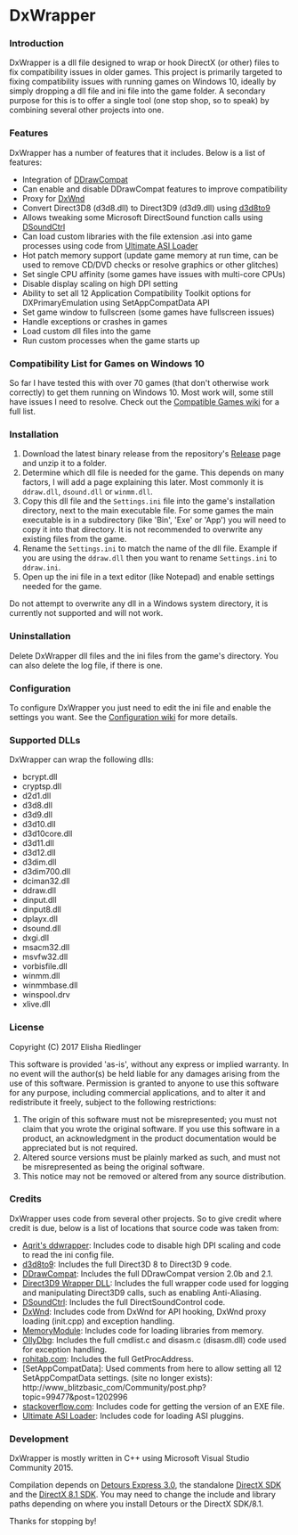 # DxWrapper
### Introduction
DxWrapper is a dll file designed to wrap or hook DirectX (or other) files to fix compatibility issues in older games.  This project is primarily targeted to fixing compatibility issues with running games on Windows 10, ideally by simply dropping a dll file and ini file into the game folder.  A secondary purpose for this is to offer a single tool (one stop shop, so to speak) by combining several other projects into one.

### Features
DxWrapper has a number of features that it includes.  Below is a list of features:

 - Integration of [DDrawCompat](https://github.com/narzoul/DDrawCompat/)
 - Can enable and disable DDrawCompat features to improve compatibility
 - Proxy for [DxWnd](https://sourceforge.net/projects/dxwnd/)
 - Convert Direct3D8 (d3d8.dll) to Direct3D9 (d3d9.dll) using [d3d8to9](https://github.com/crosire/d3d8to9)
 - Allows tweaking some Microsoft DirectSound function calls using [DSoundCtrl](http://www.bockholdt.com/dsc/)
 - Can load custom libraries with the file extension .asi into game processes using code from [Ultimate ASI Loader](https://github.com/ThirteenAG/Ultimate-ASI-Loader)
 - Hot patch memory support (update game memory at run time, can be used to remove CD/DVD checks or resolve graphics or other glitches)
 - Set single CPU affinity (some games have issues with multi-core CPUs)
 - Disable display scaling on high DPI setting
 - Ability to set all 12 Application Compatibility Toolkit options for DXPrimaryEmulation using SetAppCompatData API
 - Set game window to fullscreen (some games have fullscreen issues)
 - Handle exceptions or crashes in games
 - Load custom dll files into the game
 - Run custom processes when the game starts up
 
### Compatibility List for Games on Windows 10
So far I have tested this with over 70 games (that don't otherwise work correctly) to get them running on Windows 10.  Most work will, some still have issues I need to resolve.  Check out the [Compatible Games wiki](https://github.com/elishacloud/dxwrapper/wiki/Compatible-Games) for a full list.

### Installation

1. Download the latest binary release from the repository's [Release](https://github.com/elishacloud/dxwrapper/releases) page and unzip it to a folder.
2. Determine which dll file is needed for the game.  This depends on many factors, I will add a page explaining this later.  Most commonly it is `ddraw.dll`, `dsound.dll` or `winmm.dll`.
3. Copy this dll file and the `Settings.ini` file into the game's installation directory, next to the main executable file.  For some games the main executable is in a subdirectory (like 'Bin', 'Exe' or 'App') you will need to copy it into that directory.  It is not recommended to overwrite any existing files from the game.
4. Rename the `Settings.ini` to match the name of the dll file.  Example if you are using the `ddraw.dll` then you want to rename `Settings.ini` to `ddraw.ini`.
5. Open up the ini file in a text editor (like Notepad) and enable settings needed for the game.

Do not attempt to overwrite any dll in a Windows system directory, it is currently not supported and will not work.

### Uninstallation

Delete DxWrapper dll files and the ini files from the game's directory. You can also delete the log file, if there is one.

### Configuration

To configure DxWrapper you just need to edit the ini file and enable the settings you want.  See the [Configuration wiki](https://github.com/elishacloud/dxwrapper/wiki/Configuration) for more details.

### Supported DLLs

DxWrapper can wrap the following dlls:
 - bcrypt.dll
 - cryptsp.dll
 - d2d1.dll
 - d3d8.dll
 - d3d9.dll
 - d3d10.dll
 - d3d10core.dll
 - d3d11.dll
 - d3d12.dll
 - d3dim.dll
 - d3dim700.dll
 - dciman32.dll
 - ddraw.dll
 - dinput.dll
 - dinput8.dll
 - dplayx.dll
 - dsound.dll
 - dxgi.dll
 - msacm32.dll
 - msvfw32.dll
 - vorbisfile.dll
 - winmm.dll
 - winmmbase.dll
 - winspool.drv
 - xlive.dll

### License
Copyright (C) 2017 Elisha Riedlinger

This software is provided 'as-is', without any express or implied warranty. In no event will the author(s) be held liable for any damages arising from the use of this software. Permission is granted to anyone to use this software for any purpose, including commercial applications, and to alter it and redistribute it freely, subject to the following restrictions:

1. The origin of this software must not be misrepresented; you must not claim that you wrote the original software. If you use this software in a product, an acknowledgment in the product documentation would be appreciated but is not required.
2. Altered source versions must be plainly marked as such, and must not be misrepresented as being the original software.
3. This notice may not be removed or altered from any source distribution.

### Credits
DxWrapper uses code from several other projects. So to give credit where credit is due, below is a list of locations that source code was taken from:

 - [Aqrit's ddwrapper](http://bitpatch.com/ddwrapper.html): Includes code to disable high DPI scaling and code to read the ini config file.
 - [d3d8to9](https://github.com/crosire/d3d8to9): Includes the full Direct3D 8 to Direct3D 9 code.
 - [DDrawCompat](https://github.com/narzoul/DDrawCompat/): Includes the full DDrawCompat version 2.0b and 2.1.
 - [Direct3D9 Wrapper DLL](https://gist.github.com/shaunlebron/3854bf4eec5bec297907): Includes the full wrapper code used for logging and manipulating Direct3D9 calls, such as enabling Anti-Aliasing.
 - [DSoundCtrl](https://github.com/nRaecheR/DirectSoundControl): Includes the full DirectSoundControl code.
 - [DxWnd](https://sourceforge.net/projects/dxwnd/): Includes code from DxWnd for API hooking, DxWnd proxy loading (init.cpp) and exception handling.
 - [MemoryModule](https://github.com/fancycode/MemoryModule): Includes code for loading libraries from memory.
 - [OllyDbg](http://www.ollydbg.de/): Includes the full cmdlist.c and disasm.c (disasm.dll) code used for exception handling.
 - [rohitab.com](http://www.rohitab.com/discuss/topic/40594-parsing-pe-export-table/): Includes the full GetProcAddress.
 - [SetAppCompatData]: Used comments from here to allow setting all 12 SetAppCompatData settings. (site no longer exists):  http://www_blitzbasic_com/Community/post.php?topic=99477&post=1202996
 - [stackoverflow.com](https://stackoverflow.com/questions/940707/how-do-i-programmatically-get-the-version-of-a-dll-or-exe-file): Includes code for getting the version of an EXE file.
 - [Ultimate ASI Loader](https://github.com/ThirteenAG/Ultimate-ASI-Loader): Includes code for loading ASI pluggins.

### Development
DxWrapper is mostly written in C++ using Microsoft Visual Studio Community 2015.

Compilation depends on [Detours Express 3.0](http://research.microsoft.com/en-us/projects/detours/), the standalone [DirectX SDK](https://www.microsoft.com/en-us/download/details.aspx?id=6812) and the [DirectX 8.1 SDK](https://www.microsoft.com/en-us/download/details.aspx?id=13287). You may need to change the include and library paths depending on where you install Detours or the DirectX SDK/8.1.

Thanks for stopping by!